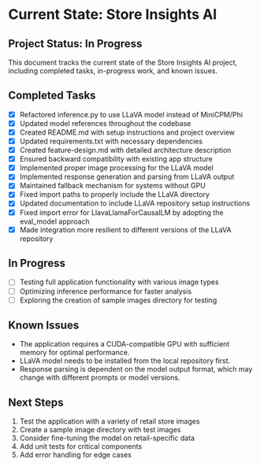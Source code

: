 # Current State: Store Insights AI

## Project Status: In Progress

This document tracks the current state of the Store Insights AI project, including completed tasks, in-progress work, and known issues.

## Completed Tasks

- [x] Refactored inference.py to use LLaVA model instead of MiniCPM/Phi
- [x] Updated model references throughout the codebase
- [x] Created README.md with setup instructions and project overview
- [x] Updated requirements.txt with necessary dependencies
- [x] Created feature-design.md with detailed architecture description
- [x] Ensured backward compatibility with existing app structure
- [x] Implemented proper image processing for the LLaVA model
- [x] Implemented response generation and parsing from LLaVA output
- [x] Maintained fallback mechanism for systems without GPU
- [x] Fixed import paths to properly include the LLaVA directory
- [x] Updated documentation to include LLaVA repository setup instructions
- [x] Fixed import error for LlavaLlamaForCausalLM by adopting the eval_model approach
- [x] Made integration more resilient to different versions of the LLaVA repository

## In Progress

- [ ] Testing full application functionality with various image types
- [ ] Optimizing inference performance for faster analysis
- [ ] Exploring the creation of sample images directory for testing

## Known Issues

- The application requires a CUDA-compatible GPU with sufficient memory for optimal performance.
- LLaVA model needs to be installed from the local repository first.
- Response parsing is dependent on the model output format, which may change with different prompts or model versions.

## Next Steps

1. Test the application with a variety of retail store images
2. Create a sample image directory with test images
3. Consider fine-tuning the model on retail-specific data
4. Add unit tests for critical components
5. Add error handling for edge cases 